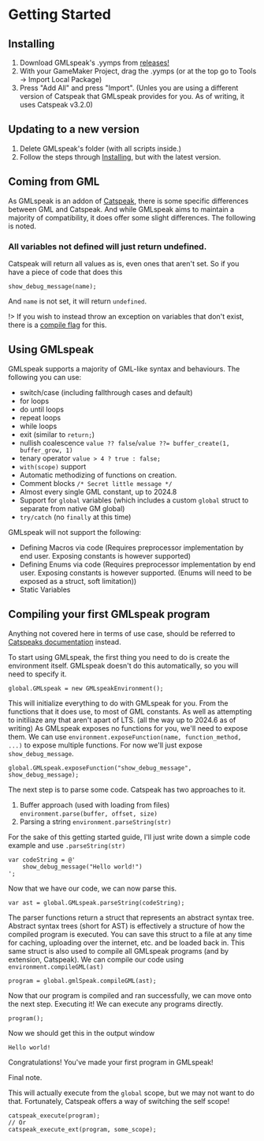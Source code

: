 # Getting Started

## Installing
1. Download GMLspeak's .yymps from [releases!](https://github.com/tabularelf/GMLspeak/releases)
2. With your GameMaker Project, drag the .yymps (or at the top go to Tools -> Import Local Package)
3. Press "Add All" and press "Import". (Unles you are using a different version of Catspeak that GMLspeak provides for you. As of writing, it uses Catspeak v3.2.0)

## Updating to a new version

1. Delete GMLspeak's folder (with all scripts inside.)
2. Follow the steps through [Installing](#installing), but with the latest version.

## Coming from GML

As GMLspeak is an addon of [Catspeak](https://www.katsaii.com/catspeak-lang/), there is some specific differences between GML and Catspeak. And while GMLspeak aims to maintain a majority of compatibility, it does offer some slight differences. The following is noted.

### All variables not defined will just return undefined.
Catspeak will return all values as is, even ones that aren't set.
So if you have a piece of code that does this
```gml
show_debug_message(name);
```
And `name` is not set, it will return `undefined`.

!> If you wish to instead throw an exception on variables that don't exist, there is a [compile flag](gmlspeakenvironment.md?id=compile-flags) for this.

## Using GMLspeak
GMLspeak supports a majority of GML-like syntax and behaviours. The following you can use:
- switch/case (including fallthrough cases and default)
- for loops
- do until loops
- repeat loops
- while loops
- exit (similar to `return;`)
- nullish coalescence `value ?? false`/`value ??= buffer_create(1, buffer_grow, 1)` 
- tenary operator `value > 4 ? true : false;`
- `with(scope)` support
- Automatic methodizing of functions on creation.
- Comment blocks `/* Secret little message */`
- Almost every single GML constant, up to 2024.8
- Support for `global` variables (which includes a custom `global` struct to separate from native GM global)
- `try/catch` (no `finally` at this time)

GMLspeak will not support the following:
- Defining Macros via code (Requires preprocessor implementation by end user. Exposing constants is however supported)
- Defining Enums via code (Requires preprocessor implementation by end user. Exposing constants is however supported. (Enums will need to be exposed as a struct, soft limitation))
- Static Variables 

## Compiling your first GMLspeak program
Anything not covered here in terms of use case, should be referred to [Catspeaks documentation](https://www.katsaii.com/catspeak-lang/3.2.0/hom-welcome.html) instead.

To start using GMLspeak, the first thing you need to do is create the environment itself. GMLspeak doesn't do this automatically, so you will need to specify it.
```gml
global.GMLspeak = new GMLspeakEnvironment();
```
This will initialize everything to do with GMLspeak for you. From the functions that it does use, to most of GML constants. As well as attempting to initiliaze any that aren't apart of LTS. (all the way up to 2024.6 as of writing)
As GMLspeak exposes no functions for you, we'll need to expose them.
We can use `environment.exposeFunction(name, function_method, ...)` to expose multiple functions. For now we'll just expose `show_debug_message`.

```gml
global.GMLspeak.exposeFunction("show_debug_message", show_debug_message);
```

The next step is to parse some code. Catspeak has two approaches to it. 
1. Buffer approach (used with loading from files) `environment.parse(buffer, offset, size)`
2. Parsing a string `environment.parseString(str)`

For the sake of this getting started guide, I'll just write down a simple code example and use `.parseString(str)`
```gml
var codeString = @'
	show_debug_message("Hello world!")
';
```
Now that we have our code, we can now parse this.
```gml
var ast = global.GMLspeak.parseString(codeString);
```
The parser functions return a struct that represents an abstract syntax tree. Abstract syntax trees (short for AST) is effectively a structure of how the compiled program is executed. You can save this struct to a file at any time for caching, uploading over the internet, etc. and be loaded back in.
This same struct is also used to compile all GMLspeak programs (and by extension, Catspeak). We can compile our code using `environment.compileGML(ast)`
```gml
program = global.gmlSpeak.compileGML(ast);
```
Now that our program is compiled and ran successfully, we can move onto the next step. Executing it!
We can execute any programs directly.
```gml
program();
```
Now we should get this in the output window
```
Hello world!
```
Congratulations! You've made your first program in GMLspeak!

Final note. 

This will actually execute from the `global` scope, but we may not want to do that. Fortunately, Catspeak offers a way of switching the self scope!
```gml
catspeak_execute(program);
// Or
catspeak_execute_ext(program, some_scope);
```